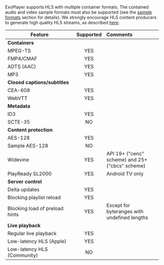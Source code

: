ExoPlayer supports HLS with multiple container formats. The contained audio and
video sample formats must also be supported (see the
[sample formats](supported-formats.html#sample-formats) section for details). We
strongly encourage HLS content producers to generate high quality HLS streams,
as described
[here](https://medium.com/google-exoplayer/hls-playback-in-exoplayer-a33959a47be7).

| Feature | Supported    | Comments             |
|---------|:------------:|:---------------------|
| **Containers** |||
| MPEG-TS | YES ||
| FMP4/CMAF | YES ||
| ADTS (AAC) | YES ||
| MP3 | YES ||
| **Closed&nbsp;captions/subtitles** |||
| CEA-608 | YES ||
| WebVTT | YES ||
| **Metadata** |||
| ID3 | YES ||
| SCTE-35 | NO ||
| **Content protection** |||
| AES-128 | YES ||
| Sample AES-128 | NO ||
| Widevine | YES | API 19+ ("cenc" scheme) and 25+ ("cbcs" scheme) |
| PlayReady SL2000 | YES | Android TV only |
| **Server control** |||
| Delta updates | YES ||
| Blocking playlist reload | YES ||
| Blocking load of preload hints | YES | Except for byteranges with undefined lengths |
| **Live playback** |||
| Regular live playback | YES ||
| Low-latency HLS (Apple) | YES ||
| Low-latency HLS (Community) | NO ||
